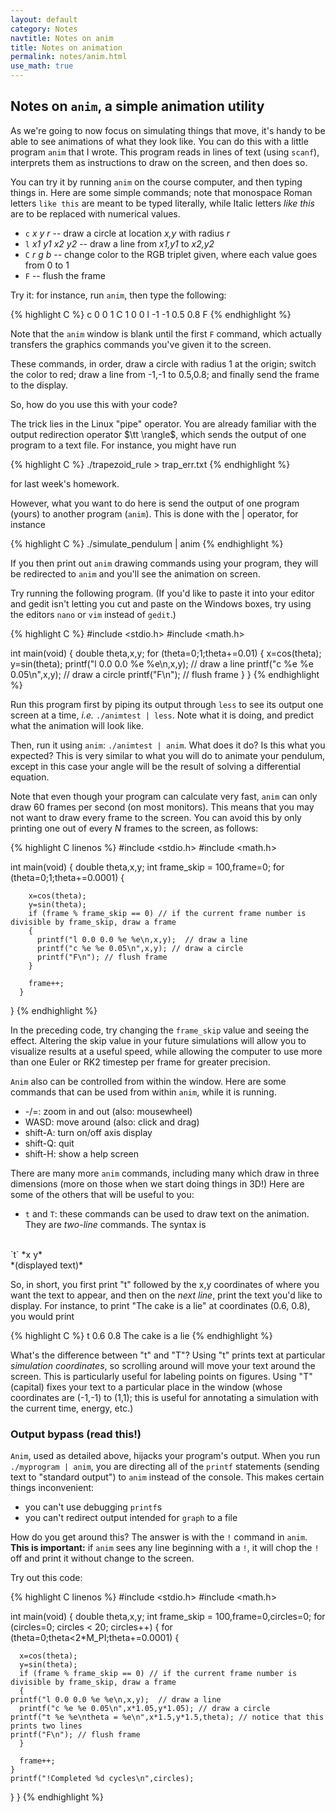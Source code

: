 ```yaml
---
layout: default
category: Notes
navtitle: Notes on anim 
title: Notes on animation 
permalink: notes/anim.html
use_math: true
---
```


## Notes on `anim`, a simple animation utility

As we're going to now focus on simulating things that move, it's handy to be able to see animations of what they look like. You can do this with a little program
`anim` that I wrote. This program reads in lines of text (using `scanf`), interprets them as instructions to draw on the screen, and then does so.

You can try it by running `anim` on the course computer, and then typing things in. Here are some simple commands; note that monospace Roman letters `like this` are
meant to be typed literally, while Italic letters *like this* are to be replaced with numerical values.

* `c` *x* *y* *r* -- draw a circle at location *x,y* with radius *r*
* `l` *x1 y1 x2 y2* -- draw a line from *x1,y1* to *x2,y2*
* `C` *r* *g* *b* -- change color to the RGB triplet given, where each value goes from 0 to 1
* `F` -- flush the frame

Try it: for instance, run `anim`, then type the following:

{% highlight C %}
c 0 0 1
C 1 0 0
l -1 -1 0.5 0.8
F
{% endhighlight %}

Note that the `anim` window is blank until the first `F` command, which actually transfers the graphics
commands you've given it to the screen.

These commands, in order, draw a circle with radius 1 at the origin; switch the color to red; draw a line from -1,-1 to 0.5,0.8; and finally send the frame to the display.

So, how do you use this with your code?

The trick lies in the Linux "pipe" operator. You are already familiar with the output redirection operator 
$\tt \rangle$, which sends the output of one program to a text file. For instance, you might have run

{% highlight C %}
./trapezoid_rule > trap_err.txt
{% endhighlight %}

for last week's homework.

However, what you want to do here is send the output of one program (yours) to another program (`anim`). This is done with the | operator, for instance

{% highlight C %}
./simulate_pendulum | anim
{% endhighlight %}

If you then print out `anim` drawing commands using your program, they will be redirected to `anim` and you'll see the animation on screen.

Try running the following program. (If you'd like to paste it into your editor and gedit isn't letting you cut and paste on the Windows boxes, try using the editors `nano` or `vim` instead of `gedit`.)

{% highlight C %}
#include <stdio.h>
#include <math.h>

int main(void)
{
  double theta,x,y;
  for (theta=0;1;theta+=0.01)
  {
    x=cos(theta);
    y=sin(theta);
    printf("l 0.0 0.0 %e %e\n,x,y);  // draw a line
    printf("c %e %e 0.05\n",x,y); // draw a circle
    printf("F\n"); // flush frame
  }
}
{% endhighlight %}

Run this program first by piping its output through `less` to see its output one screen at a time, *i.e.* `./animtest | less`. Note what it is doing, and predict what the animation will look like.

Then, run it using `anim`: `./animtest | anim`. What does it do? Is this what you expected? This is very similar to what you will do to animate your pendulum, except in this case your angle will be the result 
of solving a differential equation.

Note that even though your program can calculate very fast, `anim` can only draw 60 frames per second (on most monitors). This means that you may not want to draw every frame to the
screen. You can avoid this by only printing one out of every $N$ frames to the screen, as follows:

{% highlight C linenos %}
#include <stdio.h>
#include <math.h>

int main(void)
{
    double theta,x,y;
    int frame_skip = 100,frame=0;
    for (theta=0;1;theta+=0.0001)
      {
        
        x=cos(theta);
        y=sin(theta);
        if (frame % frame_skip == 0) // if the current frame number is divisible by frame_skip, draw a frame
        {
          printf("l 0.0 0.0 %e %e\n,x,y);  // draw a line
          printf("c %e %e 0.05\n",x,y); // draw a circle
          printf("F\n"); // flush frame
        }

        frame++;
      }
}
{% endhighlight %}

In the preceding code, try changing the `frame_skip` value and seeing the effect. Altering the skip value in your future simulations will allow you to visualize results at a useful speed, while allowing the computer
to use more than one Euler or RK2 timestep per frame for greater precision.

`Anim` also can be controlled from within the window. Here are some commands that can be used from within `anim`, while it is running. 

* -/=: zoom in and out (also: mousewheel)
* WASD: move around (also: click and drag)
* shift-A: turn on/off axis display
* shift-Q: quit
* shift-H: show a help screen

There are many more `anim` commands, including many which draw in three dimensions (more on those when we start doing things in 3D!) Here are some of the others that will be useful to you:

* `t` and `T`: these commands can be used to draw text on the animation. They are *two-line* commands. The syntax is

<br>
`t` *x y*<br>
*(displayed text)*<br>

So, in short, you first print "t" followed by the x,y coordinates of where you want the text to appear, and then on the *next line*, print the text you'd like to display. For instance, to print "The cake is a lie" at coordinates (0.6, 0.8), you would print

{% highlight C %}
t 0.6 0.8
The cake is a lie
{% endhighlight %}

What's the difference between "t" and "T"? Using "t" prints text at particular *simulation coordinates*, so scrolling around will move your text around the screen. This is particularly useful for labeling points on figures. Using "T" (capital) fixes your text to a particular place in the window
(whose coordinates are (-1,-1) to (1,1); this is useful for annotating a simulation with the current time, energy, etc.)

### Output bypass (read this!)

`Anim`, used as detailed above, hijacks your program's output. When you run `./myprogram | anim`, you are directing all of the `printf` statements (sending text to "standard output") to `anim` instead of the console. This makes certain things inconvenient:

* you can't use debugging `printf`s
* you can't redirect output intended for `graph` to a file

How do you get around this? The answer is with the `!` command in `anim`. **This is important:** if `anim` sees any line beginning with a `!`, it will chop the `!` off and print it without change to the screen.

Try out this code:

{% highlight C linenos %}
#include <stdio.h>
#include <math.h>

int main(void)
{
  double theta,x,y;
  int frame_skip = 100,frame=0,circles=0;
  for (circles=0; circles < 20; circles++)
  {
    for (theta=0;theta<2*M_PI;theta+=0.0001)
    {

      x=cos(theta);
      y=sin(theta);
      if (frame % frame_skip == 0) // if the current frame number is divisible by frame_skip, draw a frame
      {
	printf("l 0.0 0.0 %e %e\n,x,y);  // draw a line
	  printf("c %e %e 0.05\n",x*1.05,y*1.05); // draw a circle
	printf("t %e %e\ntheta = %e\n",x*1.5,y*1.5,theta); // notice that this prints two lines
	printf("F\n"); // flush frame
      }

      frame++;
    }
    printf("!Completed %d cycles\n",circles);
  }
}
{% endhighlight %}

